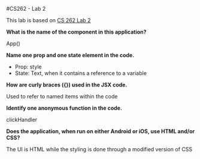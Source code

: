 #CS262 - Lab 2

This lab is based on [CS 262 Lab 2](https://cs.calvin.edu/courses/cs/262/kvlinden/02management/lab.html)

**What is the name of the component in this application?**

App()

**Name one prop and one state element in the code.**
* Prop: style
* State: Text, when it contains a reference to a variable

**How are curly braces ({}) used in the JSX code.**

Used to refer to named items within the code

**Identify one anonymous function in the code.**

clickHandler

**Does the application, when run on either Android or iOS, use HTML and/or CSS?**

The UI is HTML while the styling is done through a modified version of CSS
